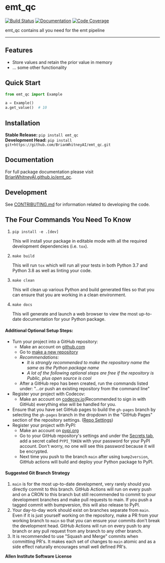 # emt_qc

[![Build Status](https://github.com/BrianWhitneyAI/emt_qc/workflows/Build%20Main/badge.svg)](https://github.com/BrianWhitneyAI/emt_qc/actions)
[![Documentation](https://github.com/BrianWhitneyAI/emt_qc/workflows/Documentation/badge.svg)](https://BrianWhitneyAI.github.io/emt_qc/)
[![Code Coverage](https://codecov.io/gh/BrianWhitneyAI/emt_qc/branch/main/graph/badge.svg)](https://codecov.io/gh/BrianWhitneyAI/emt_qc)

emt_qc contains all you need for the emt pipeline

---

## Features

-   Store values and retain the prior value in memory
-   ... some other functionality

## Quick Start

```python
from emt_qc import Example

a = Example()
a.get_value()  # 10
```

## Installation

**Stable Release:** `pip install emt_qc`<br>
**Development Head:** `pip install git+https://github.com/BrianWhitneyAI/emt_qc.git`

## Documentation

For full package documentation please visit [BrianWhitneyAI.github.io/emt_qc](https://BrianWhitneyAI.github.io/emt_qc).

## Development

See [CONTRIBUTING.md](CONTRIBUTING.md) for information related to developing the code.

## The Four Commands You Need To Know

1. `pip install -e .[dev]`

    This will install your package in editable mode with all the required development
    dependencies (i.e. `tox`).

2. `make build`

    This will run `tox` which will run all your tests in both Python 3.7
    and Python 3.8 as well as linting your code.

3. `make clean`

    This will clean up various Python and build generated files so that you can ensure
    that you are working in a clean environment.

4. `make docs`

    This will generate and launch a web browser to view the most up-to-date
    documentation for your Python package.

#### Additional Optional Setup Steps:

-   Turn your project into a GitHub repository:
    -   Make an account on [github.com](https://github.com)
    -   Go to [make a new repository](https://github.com/new)
    -   _Recommendations:_
        -   _It is strongly recommended to make the repository name the same as the Python
            package name_
        -   _A lot of the following optional steps are *free* if the repository is Public,
            plus open source is cool_
    -   After a GitHub repo has been created, run the commands listed under:
        "...or push an existing repository from the command line"
-   Register your project with Codecov:
    -   Make an account on [codecov.io](https://codecov.io)(Recommended to sign in with GitHub)
        everything else will be handled for you.
-   Ensure that you have set GitHub pages to build the `gh-pages` branch by selecting the
    `gh-pages` branch in the dropdown in the "GitHub Pages" section of the repository settings.
    ([Repo Settings](https://github.com/BrianWhitneyAI/emt_qc/settings))
-   Register your project with PyPI:
    -   Make an account on [pypi.org](https://pypi.org)
    -   Go to your GitHub repository's settings and under the
        [Secrets tab](https://github.com/BrianWhitneyAI/emt_qc/settings/secrets/actions),
        add a secret called `PYPI_TOKEN` with your password for your PyPI account.
        Don't worry, no one will see this password because it will be encrypted.
    -   Next time you push to the branch `main` after using `bump2version`, GitHub
        actions will build and deploy your Python package to PyPI.

#### Suggested Git Branch Strategy

1. `main` is for the most up-to-date development, very rarely should you directly
   commit to this branch. GitHub Actions will run on every push and on a CRON to this
   branch but still recommended to commit to your development branches and make pull
   requests to main. If you push a tagged commit with bumpversion, this will also release to PyPI.
2. Your day-to-day work should exist on branches separate from `main`. Even if it is
   just yourself working on the repository, make a PR from your working branch to `main`
   so that you can ensure your commits don't break the development head. GitHub Actions
   will run on every push to any branch or any pull request from any branch to any other
   branch.
3. It is recommended to use "Squash and Merge" commits when committing PR's. It makes
   each set of changes to `main` atomic and as a side effect naturally encourages small
   well defined PR's.


**Allen Institute Software License**

